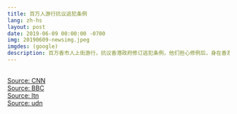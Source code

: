 ```yaml
---
title: 百万人游行抗议逃犯条例
lang: zh-hs
layout: post
date: 2019-06-09 00:00:00 -0700
img: 20190609-newsimg.jpeg
imgdes: (google)
description: 百万香市人上街游行，抗议香港政府修订逃犯条例，他们担心修例后，身在香港的人会被移交到中国大陆受审并遭遇不公平审讯。主办单位公布有103万人参与这次示威，成为1997年主权移交以来，香港最大规模的游行。香港警方表示，最高峰时约有24万人参加游行。
---
```



<br>[Source: CNN](https://edition.cnn.com/2019/06/08/asia/hong-kong-extradition-bill-protest-intl/index.html)
<br>[Source: BBC](https://www.bbc.com/zhongwen/trad/chinese-news-48571676)
<br>[Source: ltn](https://news.ltn.com.tw/news/world/breakingnews/2816824)
<br>[Source: udn](https://udn.com/news/story/11323/3862112)